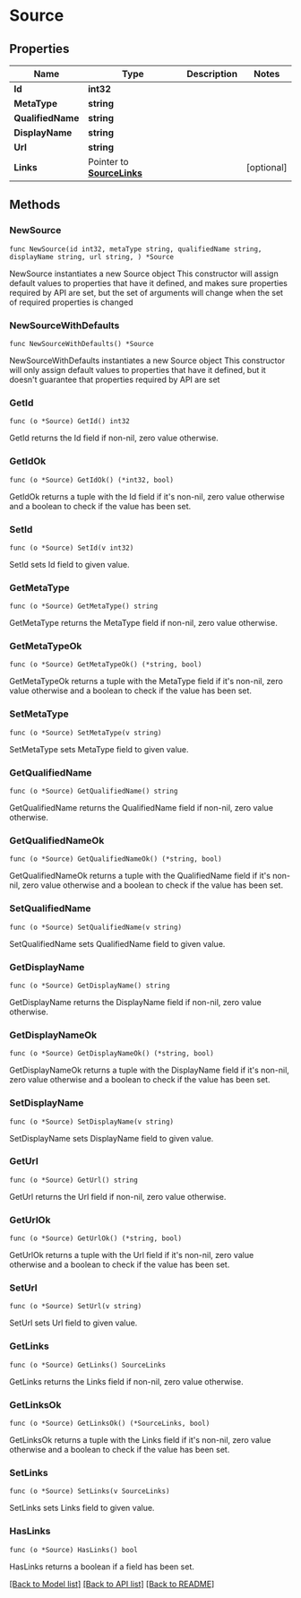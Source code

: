 # Source

## Properties

Name | Type | Description | Notes
------------ | ------------- | ------------- | -------------
**Id** | **int32** |  | 
**MetaType** | **string** |  | 
**QualifiedName** | **string** |  | 
**DisplayName** | **string** |  | 
**Url** | **string** |  | 
**Links** | Pointer to [**SourceLinks**](SourceLinks.md) |  | [optional] 

## Methods

### NewSource

`func NewSource(id int32, metaType string, qualifiedName string, displayName string, url string, ) *Source`

NewSource instantiates a new Source object
This constructor will assign default values to properties that have it defined,
and makes sure properties required by API are set, but the set of arguments
will change when the set of required properties is changed

### NewSourceWithDefaults

`func NewSourceWithDefaults() *Source`

NewSourceWithDefaults instantiates a new Source object
This constructor will only assign default values to properties that have it defined,
but it doesn't guarantee that properties required by API are set

### GetId

`func (o *Source) GetId() int32`

GetId returns the Id field if non-nil, zero value otherwise.

### GetIdOk

`func (o *Source) GetIdOk() (*int32, bool)`

GetIdOk returns a tuple with the Id field if it's non-nil, zero value otherwise
and a boolean to check if the value has been set.

### SetId

`func (o *Source) SetId(v int32)`

SetId sets Id field to given value.


### GetMetaType

`func (o *Source) GetMetaType() string`

GetMetaType returns the MetaType field if non-nil, zero value otherwise.

### GetMetaTypeOk

`func (o *Source) GetMetaTypeOk() (*string, bool)`

GetMetaTypeOk returns a tuple with the MetaType field if it's non-nil, zero value otherwise
and a boolean to check if the value has been set.

### SetMetaType

`func (o *Source) SetMetaType(v string)`

SetMetaType sets MetaType field to given value.


### GetQualifiedName

`func (o *Source) GetQualifiedName() string`

GetQualifiedName returns the QualifiedName field if non-nil, zero value otherwise.

### GetQualifiedNameOk

`func (o *Source) GetQualifiedNameOk() (*string, bool)`

GetQualifiedNameOk returns a tuple with the QualifiedName field if it's non-nil, zero value otherwise
and a boolean to check if the value has been set.

### SetQualifiedName

`func (o *Source) SetQualifiedName(v string)`

SetQualifiedName sets QualifiedName field to given value.


### GetDisplayName

`func (o *Source) GetDisplayName() string`

GetDisplayName returns the DisplayName field if non-nil, zero value otherwise.

### GetDisplayNameOk

`func (o *Source) GetDisplayNameOk() (*string, bool)`

GetDisplayNameOk returns a tuple with the DisplayName field if it's non-nil, zero value otherwise
and a boolean to check if the value has been set.

### SetDisplayName

`func (o *Source) SetDisplayName(v string)`

SetDisplayName sets DisplayName field to given value.


### GetUrl

`func (o *Source) GetUrl() string`

GetUrl returns the Url field if non-nil, zero value otherwise.

### GetUrlOk

`func (o *Source) GetUrlOk() (*string, bool)`

GetUrlOk returns a tuple with the Url field if it's non-nil, zero value otherwise
and a boolean to check if the value has been set.

### SetUrl

`func (o *Source) SetUrl(v string)`

SetUrl sets Url field to given value.


### GetLinks

`func (o *Source) GetLinks() SourceLinks`

GetLinks returns the Links field if non-nil, zero value otherwise.

### GetLinksOk

`func (o *Source) GetLinksOk() (*SourceLinks, bool)`

GetLinksOk returns a tuple with the Links field if it's non-nil, zero value otherwise
and a boolean to check if the value has been set.

### SetLinks

`func (o *Source) SetLinks(v SourceLinks)`

SetLinks sets Links field to given value.

### HasLinks

`func (o *Source) HasLinks() bool`

HasLinks returns a boolean if a field has been set.


[[Back to Model list]](../README.md#documentation-for-models) [[Back to API list]](../README.md#documentation-for-api-endpoints) [[Back to README]](../README.md)


